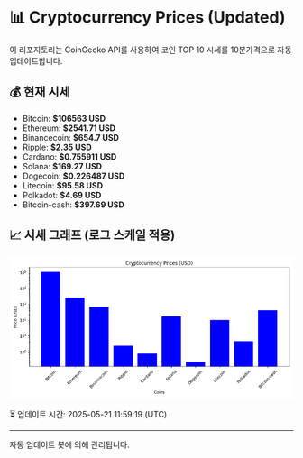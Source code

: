 
# 📊 Cryptocurrency Prices (Updated)

이 리포지토리는 CoinGecko API를 사용하여 코인 TOP 10 시세를 10분가격으로 자동 업데이트합니다.

## 💰 현재 시세
- Bitcoin: **$106563 USD**
- Ethereum: **$2541.71 USD**
- Binancecoin: **$654.7 USD**
- Ripple: **$2.35 USD**
- Cardano: **$0.755911 USD**
- Solana: **$169.27 USD**
- Dogecoin: **$0.226487 USD**
- Litecoin: **$95.58 USD**
- Polkadot: **$4.69 USD**
- Bitcoin-cash: **$397.69 USD**

## 📈 시세 그래프 (로그 스케일 적용)
![Crypto Prices](crypto_prices.png)

⏳ 업데이트 시간: 2025-05-21 11:59:19 (UTC)

---
자동 업데이트 봇에 의해 관리됩니다.
